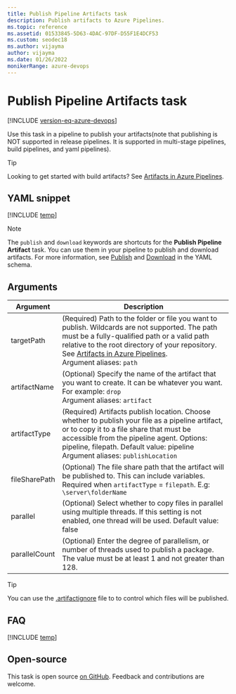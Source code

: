```yaml
---
title: Publish Pipeline Artifacts task
description: Publish artifacts to Azure Pipelines.
ms.topic: reference
ms.assetid: 01533845-5D63-4DAC-97DF-D55F1E4DCF53
ms.custom: seodec18
ms.author: vijayma
author: vijayma
ms.date: 01/26/2022
monikerRange: azure-devops
---
```


# Publish Pipeline Artifacts task

[!INCLUDE [version-eq-azure-devops](../../../includes/version-eq-azure-devops.md)]

Use this task in a pipeline to publish your artifacts(note that publishing is NOT supported in release pipelines. It is supported in multi-stage pipelines, build pipelines, and yaml pipelines).

> [!TIP]
> Looking to get started with build artifacts? See [Artifacts in Azure Pipelines](../../artifacts/pipeline-artifacts.md).

## YAML snippet

[!INCLUDE [temp](../includes/yaml/PublishPipelineArtifactV1.md)]

> [!NOTE]
> The `publish` and `download` keywords are shortcuts for the **Publish Pipeline Artifact** task. You can use them in your pipeline to publish and download artifacts. For more information, see [Publish](/azure/devops/pipelines/yaml-schema/steps-publish) and [Download](/azure/devops/pipelines/yaml-schema/steps-download) in the YAML schema.

## Arguments

| Argument | Description |
| -------- | ----------- |
| targetPath | (Required) Path to the folder or file you want to publish. Wildcards are not supported. The path must be a fully-qualified path or a valid path relative to the root directory of your repository. See [Artifacts in Azure Pipelines](../../artifacts/pipeline-artifacts.md). <br/>Argument aliases: `path` |
| artifactName | (Optional) Specify the name of the artifact that you want to create. It can be whatever you want. For example: `drop` <br/>Argument aliases: `artifact` |
| artifactType | (Required) Artifacts publish location. Choose whether to publish your file as a pipeline artifact, or to copy it to a file share that must be accessible from the pipeline agent. Options: pipeline, filepath. Default value: pipeline <br/>Argument aliases: `publishLocation` |
| fileSharePath | (Optional) The file share path that the artifact will be published to. This can include variables. Required when `artifactType` = `filepath`. E.g: `\server\folderName` |
| parallel | (Optional) Select whether to copy files in parallel using multiple threads. If this setting is not enabled, one thread will be used. Default value: false| 
| parallelCount | (Optional) Enter the degree of parallelism, or number of threads used to publish a package. The value must be at least 1 and not greater than 128. | 

> [!TIP]
> You can use the [.artifactignore](../../../artifacts/reference/artifactignore.md) file to to control which files will be published.
## FAQ

<!-- BEGINSECTION class="md-qanda" -->

[!INCLUDE [temp](../includes/build-step-common-qa.md)]

<!-- ENDSECTION -->

## Open-source

This task is open source [on GitHub](https://github.com/Microsoft/azure-pipelines-tasks). Feedback and contributions are welcome.


